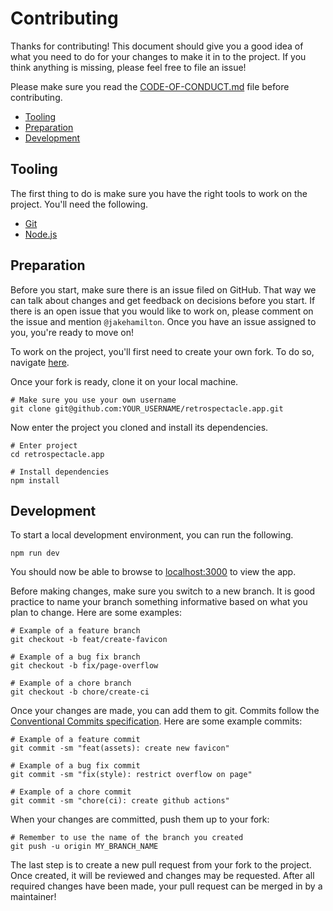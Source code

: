 # Contributing

Thanks for contributing! This document should give you a good idea
of what you need to do for your changes to make it in to the
project. If you think anything is missing, please feel free to
file an issue!

Please make sure you read the [CODE-OF-CONDUCT.md](./CODE-OF-CONDUCT.md) file before contributing.

-   [Tooling](#tooling)
-   [Preparation](#preparation)
-   [Development](#development)

## Tooling

The first thing to do is make sure you have the right tools to work
on the project. You'll need the following.

-   [Git](https://git-scm.com/)
-   [Node.js](https://nodejs.org/)

## Preparation

Before you start, make sure there is an issue filed on GitHub.
That way we can talk about changes and get feedback on decisions
before you start. If there is an open issue that you would like to
work on, please comment on the issue and mention `@jakehamilton`.
Once you have an issue assigned to you, you're ready to move on!

To work on the project, you'll first need to create your own fork.
To do so, navigate [here](https://github.com/jakehamilton/retrospectacle.app/fork).

Once your fork is ready, clone it on your local machine.

```shell
# Make sure you use your own username
git clone git@github.com:YOUR_USERNAME/retrospectacle.app.git
```

Now enter the project you cloned and install its dependencies.

```shell
# Enter project
cd retrospectacle.app

# Install dependencies
npm install
```

## Development

To start a local development environment, you can run the
following.

```shell
npm run dev
```

You should now be able to browse to
[localhost:3000](http://localhost:3000) to view the app.

Before making changes, make sure you switch to a new branch.
It is good practice to name your branch something informative
based on what you plan to change. Here are some examples:

```shell
# Example of a feature branch
git checkout -b feat/create-favicon

# Example of a bug fix branch
git checkout -b fix/page-overflow

# Example of a chore branch
git checkout -b chore/create-ci
```

Once your changes are made, you can add them to git. Commits follow
the [Conventional Commits specification](https://www.conventionalcommits.org/).
Here are some example commits:

```shell
# Example of a feature commit
git commit -sm "feat(assets): create new favicon"

# Example of a bug fix commit
git commit -sm "fix(style): restrict overflow on page"

# Example of a chore commit
git commit -sm "chore(ci): create github actions"
```

When your changes are committed, push them up to your fork:

```shell
# Remember to use the name of the branch you created
git push -u origin MY_BRANCH_NAME
```

The last step is to create a new pull request from your fork to
the project. Once created, it will be reviewed and changes may be
requested. After all required changes have been made, your pull
request can be merged in by a maintainer!
